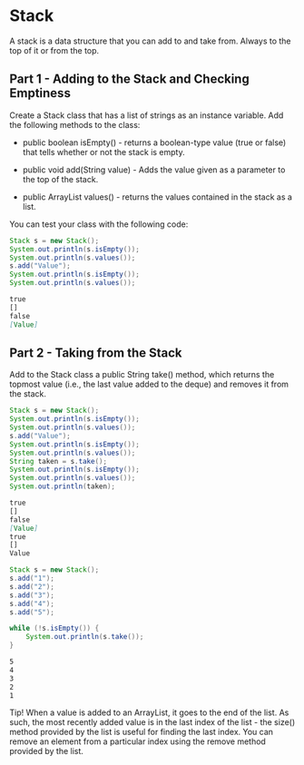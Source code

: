 
# Stack

A stack is a data structure that you can add to and take from. Always to the top of it or from the top.

## Part 1 - Adding to the Stack and Checking Emptiness

Create a Stack class that has a list of strings as an instance variable. Add the following methods to the class:

- public boolean isEmpty() - returns a boolean-type value (true or false) that tells whether or not the stack is empty.

- public void add(String value) - Adds the value given as a parameter to the top of the stack.

- public ArrayList<String> values() - returns the values ​​contained in the stack as a list.

You can test your class with the following code:

```java
Stack s = new Stack();
System.out.println(s.isEmpty());
System.out.println(s.values());
s.add("Value");
System.out.println(s.isEmpty());
System.out.println(s.values());
```

```markdown
true
[]
false
[Value]
```

## Part 2 - Taking from the Stack

Add to the Stack class a public String take() method, which returns the topmost value (i.e., the last value added to the deque) and removes it from the stack.

```java
Stack s = new Stack();
System.out.println(s.isEmpty());
System.out.println(s.values());
s.add("Value");
System.out.println(s.isEmpty());
System.out.println(s.values());
String taken = s.take();
System.out.println(s.isEmpty());
System.out.println(s.values());
System.out.println(taken);
```

```markdown
true
[]
false
[Value]
true
[]
Value
```

```java
Stack s = new Stack();
s.add("1");
s.add("2");
s.add("3");
s.add("4");
s.add("5");

while (!s.isEmpty()) {
    System.out.println(s.take());
}
```

```markdown
5
4
3
2
1
```

Tip! When a value is added to an ArrayList, it goes to the end of the list. As such, the most recently added value is in the last index of the list - the size() method provided by the list is useful for finding the last index. You can remove an element from a particular index using the remove method provided by the list.
